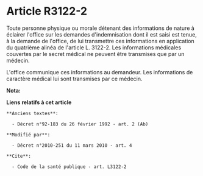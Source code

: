 # Article R3122-2

Toute personne physique ou morale détenant des informations de nature à éclairer l'office sur les demandes d'indemnisation
dont il est saisi est tenue, à la demande de l'office, de lui transmettre ces informations en application du quatrième alinéa
de l'article L. 3122-2. Les informations médicales couvertes par le secret médical ne peuvent être transmises que par un
médecin.

L'office communique ces informations au demandeur. Les informations de caractère médical lui sont transmises par ce médecin.

**Nota:**



**Liens relatifs à cet article**

	**Anciens textes**:

	  - Décret n°92-183 du 26 février 1992 - art. 2 (Ab)

	**Modifié par**:

	  - Décret n°2010-251 du 11 mars 2010 - art. 4

	**Cite**:

	  - Code de la santé publique - art. L3122-2
